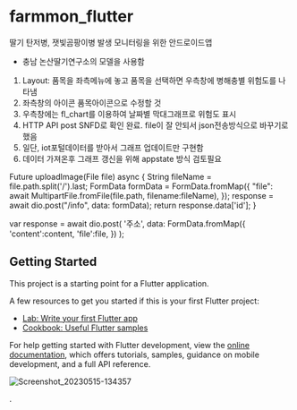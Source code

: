 # farmmon_flutter

딸기 탄저병, 잿빛곰팡이병 발생 모니터링을 위한 안드로이드앱
- 충남 논산딸기연구소의 모델을 사용함

1. Layout: 품목을 좌측메뉴에 놓고 품목을 선택하면 우측창에 병해충별 위험도를 나타냄
2. 좌측창의 아이콘 품목아이콘으로 수정할 것
3. 우측창에는 fl_chart를 이용하여 날짜별 막대그래프로 위험도 표시
4. HTTP API post SNFD로 확인 완료. file이 잘 안되서 json전송방식으로 바꾸기로 했음
5. 일단, iot포털데이터를 받아서 그래프 업데이트만 구현함
7. 데이터 가져온후 그래프 갱신을 위해 appstate 방식 검토필요


Future<String> uploadImage(File file) async { String fileName = file.path.split('/').last; FormData formData = FormData.fromMap({ "file": await MultipartFile.fromFile(file.path, filename:fileName), }); response = await dio.post("/info", data: formData); return response.data['id']; }

var response = await dio.post(
'주소',
data: FormData.fromMap({
'content':content,
'file':file,
})
);

## Getting Started

This project is a starting point for a Flutter application.

A few resources to get you started if this is your first Flutter project:

- [Lab: Write your first Flutter app](https://docs.flutter.dev/get-started/codelab)
- [Cookbook: Useful Flutter samples](https://docs.flutter.dev/cookbook)

For help getting started with Flutter development, view the
[online documentation](https://docs.flutter.dev/), which offers tutorials,
samples, guidance on mobile development, and a full API reference.

![Screenshot_20230515-134357](https://github.com/jeffreyshin/farmmon_flutter/assets/6800894/39b65be9-f3c1-4278-ac80-ee93ff5e8258)

             
             
.                  
                  
                  
                
